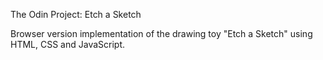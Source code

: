 The Odin Project: Etch a Sketch

Browser version implementation of the drawing toy "Etch a Sketch" using HTML, CSS and JavaScript.